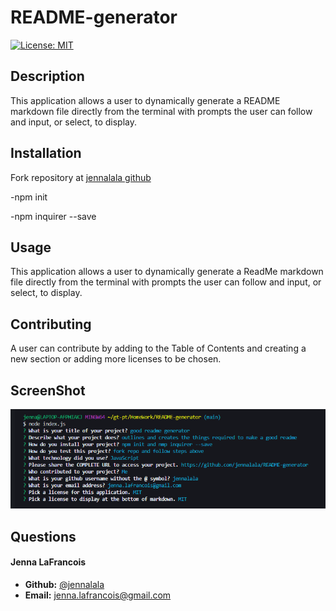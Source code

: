 # README-generator

[![License: MIT](https://img.shields.io/badge/License-MIT-yellow.svg)](https://opensource.org/licenses/MIT)

## Description

This application allows a user to dynamically generate a README markdown file directly from the terminal with prompts the user can follow and input, or select, to display. 


## Installation

Fork repository at [jennalala github](https://github.com/jennalala/README-generator) 

-npm init 

-npm inquirer --save

## Usage

This application allows a user to dynamically generate a ReadMe markdown file directly from the terminal with prompts the user can follow and input, or select, to display. 

## Contributing

A user can contribute by adding to the Table of Contents and creating a new section or adding more licenses to be chosen.

## ScreenShot

![screenshot](Develop/goodREADMEgen.png)


## Questions

####  **Jenna LaFrancois** 
*  **Github:** [@jennalala](https://github.com/jennalala)
*  **Email:** [jenna.lafrancois@gmail.com](jenna.lafrancois@gmail.com)
